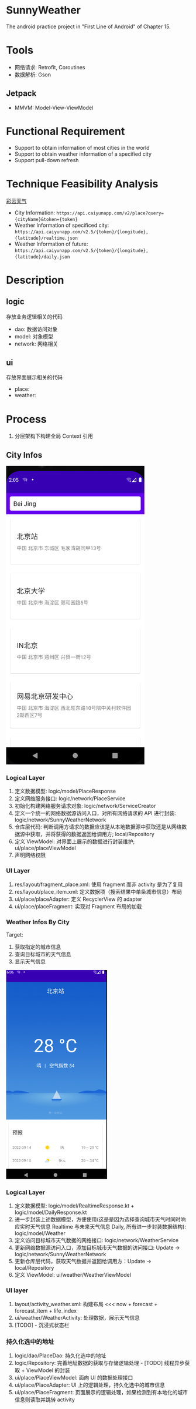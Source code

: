 # SunnyWeather

The android practice project in "First Line of Android" of Chapter 15.

# Tools

- 网络请求: Retrofit, Coroutines
- 数据解析: Gson

## Jetpack

- MMVM: Model-View-ViewModel

# Functional Requirement

- Support to obtain information of most cities in the world
- Support to obtain weather information of a specified city
- Support pull-down refresh

# Technique Feasibility Analysis

[彩云天气](https://dashboard.caiyunapp.com)
- City Information: `https://api.caiyunapp.com/v2/place?query={cityName}&token={token}`
- Weather Information of specificed city: `https://api.caiyunapp.com/v2.5/{token}/{longitude}, {latitude}/realtime.json`
- Weather Information of future: `https://api.caiyunapp.com/v2.5/{token}/{longitude}, {latitude}/daily.json`

# Description

## logic

存放业务逻辑相关的代码

- dao: 数据访问对象
- model: 对象模型
- network: 网络相关

## ui

存放界面展示相关的代码

- place: 
- weather: 

# Process

1. 分层架构下构建全局 Context 引用

## City Infos

![](https://raw.githubusercontent.com/Coming98/pictures/main/202209122206674.png)

### Logical Layer

1. 定义数据模型: logic/model/PlaceResponse
2. 定义网络服务接口: logic/network/PlaceService
3. 初始化构建网络服务请求对象: logic/network/ServiceCreator
4. 定义一个统一的网络数据源访问入口，对所有网络请求的 API 进行封装: logic/network/SunnyWeatherNetwork
5. 仓库层代码: 判断调用方请求的数据应该是从本地数据源中获取还是从网络数据源中获取，并将获得的数据返回给调用方; local/Repository
6. 定义 ViewModel: 对界面上展示的数据进行封装维护; ui/place/placeViewModel
7. 声明网络权限

### UI Layer

1. res/layout/fragment_place.xml: 使用 fragment 而非 activity 是为了复用
2. res/layout/place_item.xml: 定义数据项（搜索结果中单条城市信息）布局
3. ui/place/placeAdapter: 定义 RecyclerView 的 adapter
4. ui/place/placeFragment: 实现对 Fragment 布局的加载

### Weather Infos By City

Target: 
1. 获取指定的城市信息
2. 查询目标城市的天气信息
3. 显示天气信息

![](https://raw.githubusercontent.com/Coming98/pictures/main/202209151406150.png)

### Logical Layer

1. 定义数据模型: logic/model/RealtimeResponse.kt + logic/model/DailyResponse.kt
2. 进一步封装上述数据模型，方便使用(这是是因为选择查询城市天气时同时响应实时天气信息 Realtime 与未来天气信息 Daily, 所有进一步封装数据结构): logic/model/Weather
3. 定义访问目标城市天气数据的网络接口: logic/network/WeatherService
4. 更新网络数据源访问入口，添加目标城市天气数据的访问接口: Update -> logic/network/SunnyWeatherNetwork
5. 更新仓库层代码，获取天气数据并返回给调用方：Update -> local/Repository
6. 定义 ViewModel: ui/weather/WeatherViewModel

### UI layer

1. layout/activity_weather.xml: 构建布局 <<< now + forecast + forecast_item + life_index
2. ui/weather/WeatherActivity: 处理数据，展示天气信息
3. [TODO] - 沉浸式状态栏

### 持久化选中的地址

1. logic/dao/PlaceDao: 持久化选中的地址
2. logic/Repository: 完善地址数据的获取与存储逻辑处理 - [TODO] 线程异步获取 + ViewModel 的封装
3. ui/place/PlaceViewModel: 面向 UI 的数据处理接口
4. ui/place/PlaceAdapter: UI 上的逻辑处理，持久化选中的城市信息
5. ui/place/PlaceFragment: 页面展示的逻辑处理，如果检测到有本地化的城市信息则读取并跳转 activity